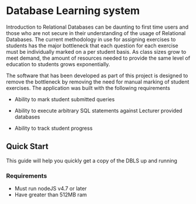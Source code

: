# Database Learning system

Introduction to Relational Databases can be daunting to first time users
and those who are not secure in their understanding of the usage of
Relational Databases. The current methodology in use for assigning
exercises to students has the major bottleneck that each question for
each exercise must be individually marked on a per student basis. As
class sizes grow to meet demand, the amount of resources needed to
provide the same level of education to students grows exponentially.

The software that has been developed as part of this project is designed
to remove the bottleneck by removing the need for manual marking of
student exercises. The application was built with the following
requirements

-   Ability to mark student submitted queries

-   Ability to execute arbitrary SQL statements against Lecturer
    provided databases

-   Ability to track student progress


## Quick Start

This guide will help you quickly get a copy of the DBLS up and running

### Requirements
- Must run nodeJS v4.7 or later
- Have greater than 512MB ram


